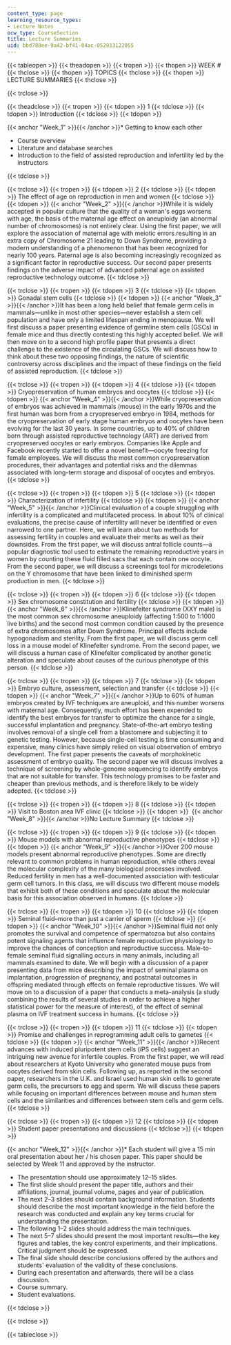 ```yaml
---
content_type: page
learning_resource_types:
- Lecture Notes
ocw_type: CourseSection
title: Lecture Summaries
uid: bbd788ee-9a42-bf41-04ac-052933122055
---
```


{{< tableopen >}}
{{< theadopen >}}
{{< tropen >}}
{{< thopen >}}
WEEK #
{{< thclose >}}
{{< thopen >}}
TOPICS
{{< thclose >}}
{{< thopen >}}
LECTURE SUMMARIES
{{< thclose >}}

{{< trclose >}}

{{< theadclose >}}
{{< tropen >}}
{{< tdopen >}}
1
{{< tdclose >}}
{{< tdopen >}}
Introduction
{{< tdclose >}}
{{< tdopen >}}


{{< anchor "Week_1" >}}{{< /anchor >}}*   Getting to know each other
*   Course overview
*   Literature and database searches
*   Introduction to the field of assisted reproduction and infertility led by the instructors


{{< tdclose >}}

{{< trclose >}}
{{< tropen >}}
{{< tdopen >}}
2
{{< tdclose >}}
{{< tdopen >}}
The effect of age on reproduction in men and women
{{< tdclose >}}
{{< tdopen >}}
{{< anchor "Week_2" >}}{{< /anchor >}}While it is widely accepted in popular culture that the quality of a woman's eggs worsens with age, the basis of the maternal age effect on aneuploidy (an abnormal number of chromosomes) is not entirely clear. Using the first paper, we will explore the association of maternal age with meiotic errors resulting in an extra copy of Chromosome 21 leading to Down Syndrome, providing a modern understanding of a phenomenon that has been recognized for nearly 100 years. Paternal age is also becoming increasingly recognized as a significant factor in reproductive success. Our second paper presents findings on the adverse impact of advanced paternal age on assisted reproductive technology outcome.
{{< tdclose >}}

{{< trclose >}}
{{< tropen >}}
{{< tdopen >}}
3
{{< tdclose >}}
{{< tdopen >}}
Gonadal stem cells
{{< tdclose >}}
{{< tdopen >}}
{{< anchor "Week_3" >}}{{< /anchor >}}It has been a long held belief that female germ cells in mammals—unlike in most other species—never establish a stem cell population and have only a limited lifespan ending in menopause. We will first discuss a paper presenting evidence of germline stem cells (GSCs) in female mice and thus directly contesting this highly accepted belief. We will then move on to a second high profile paper that presents a direct challenge to the existence of the circulating GSCs. We will discuss how to think about these two opposing findings, the nature of scientific controversy across disciplines and the impact of these findings on the field of assisted reproduction.
{{< tdclose >}}

{{< trclose >}}
{{< tropen >}}
{{< tdopen >}}
4
{{< tdclose >}}
{{< tdopen >}}
Cryopreservation of human embryos and oocytes
{{< tdclose >}}
{{< tdopen >}}
{{< anchor "Week_4" >}}{{< /anchor >}}While cryopreservation of embryos was achieved in mammals (mouse) in the early 1970s and the first human was born from a cryopreserved embryo in 1984, methods for the cryopreservation of early stage human embryos and oocytes have been evolving for the last 30 years. In some countries, up to 40% of children born through assisted reproductive technology (ART) are derived from cryopreserved oocytes or early embryos. Companies like Apple and Facebook recently started to offer a novel benefit—oocyte freezing for female employees. We will discuss the most common cryopreservation procedures, their advantages and potential risks and the dilemmas associated with long-term storage and disposal of oocytes and embryos.
{{< tdclose >}}

{{< trclose >}}
{{< tropen >}}
{{< tdopen >}}
5
{{< tdclose >}}
{{< tdopen >}}
Characterization of infertility
{{< tdclose >}}
{{< tdopen >}}
{{< anchor "Week_5" >}}{{< /anchor >}}Clinical evaluation of a couple struggling with infertility is a complicated and multifaceted process. In about 10% of clinical evaluations, the precise cause of infertility will never be identified or even narrowed to one partner. Here, we will learn about two methods for assessing fertility in couples and evaluate their merits as well as their downsides. From the first paper, we will discuss antral follicle counts—a popular diagnostic tool used to estimate the remaining reproductive years in women by counting these fluid filled sacs that each contain one oocyte. From the second paper, we will discuss a screenings tool for microdeletions on the Y chromosome that have been linked to diminished sperm production in men.
{{< tdclose >}}

{{< trclose >}}
{{< tropen >}}
{{< tdopen >}}
6
{{< tdclose >}}
{{< tdopen >}}
Sex chromosome constitution and fertility
{{< tdclose >}}
{{< tdopen >}}
{{< anchor "Week_6" >}}{{< /anchor >}}Klinefelter syndrome (XXY male) is the most common sex chromosome aneuploidy (affecting 1:500 to 1:1000 live births) and the second most common condition caused by the presence of extra chromosomes after Down Syndrome. Principal effects include hypogonadism and sterility. From the first paper, we will discuss germ cell loss in a mouse model of Klinefelter syndrome. From the second paper, we will discuss a human case of Klinefelter complicated by another genetic alteration and speculate about causes of the curious phenotype of this person.
{{< tdclose >}}

{{< trclose >}}
{{< tropen >}}
{{< tdopen >}}
7
{{< tdclose >}}
{{< tdopen >}}
Embryo culture, assessment, selection and transfer
{{< tdclose >}}
{{< tdopen >}}
{{< anchor "Week_7" >}}{{< /anchor >}}Up to 60% of human embryos created by IVF techniques are aneuploid, and this number worsens with maternal age. Consequently, much effort has been expended to identify the best embryos for transfer to optimize the chance for a single, successful implantation and pregnancy. State-of-the-art embryo testing involves removal of a single cell from a blastomere and subjecting it to genetic testing. However, because single-cell testing is time consuming and expensive, many clinics have simply relied on visual observation of embryo development. The first paper presents the caveats of morphokinetic assessment of embryo quality. The second paper we will discuss involves a technique of screening by whole-genome sequencing to identify embryos that are not suitable for transfer. This technology promises to be faster and cheaper than previous methods, and is therefore likely to be widely adopted.
{{< tdclose >}}

{{< trclose >}}
{{< tropen >}}
{{< tdopen >}}
8
{{< tdclose >}}
{{< tdopen >}}
Visit to Boston area IVF clinic
{{< tdclose >}}
{{< tdopen >}}
 {{< anchor "Week_8" >}}{{< /anchor >}}No Lecture Summary
{{< tdclose >}}

{{< trclose >}}
{{< tropen >}}
{{< tdopen >}}
9
{{< tdclose >}}
{{< tdopen >}}
Mouse models with abnormal reproductive phenotypes
{{< tdclose >}}
{{< tdopen >}}
{{< anchor "Week_9" >}}{{< /anchor >}}Over 200 mouse models present abnormal reproductive phenotypes. Some are directly relevant to common problems in human reproduction, while others reveal the molecular complexity of the many biological processes involved. Reduced fertility in men has a well-documented association with testicular germ cell tumors. In this class, we will discuss two different mouse models that exhibit both of these conditions and speculate about the molecular basis for this association observed in humans.
{{< tdclose >}}

{{< trclose >}}
{{< tropen >}}
{{< tdopen >}}
10
{{< tdclose >}}
{{< tdopen >}}
Seminal fluid–more than just a carrier of sperm
{{< tdclose >}}
{{< tdopen >}}
{{< anchor "Week_10" >}}{{< /anchor >}}Seminal fluid not only promotes the survival and competence of spermatozoa but also contains potent signaling agents that influence female reproductive physiology to improve the chances of conception and reproductive success. Male-to-female seminal fluid signalling occurs in many animals, including all mammals examined to date. We will begin with a discussion of a paper presenting data from mice describing the impact of seminal plasma on implantation, progression of pregnancy, and postnatal outcomes in offspring mediated through effects on female reproductive tissues. We will move on to a discussion of a paper that conducts a meta-analysis (a study combining the results of several studies in order to achieve a higher statistical power for the measure of interest), of the effect of seminal plasma on IVF treatment success in humans.
{{< tdclose >}}

{{< trclose >}}
{{< tropen >}}
{{< tdopen >}}
11
{{< tdclose >}}
{{< tdopen >}}
Promise and challenges in reprogramming adult cells to gametes
{{< tdclose >}}
{{< tdopen >}}
{{< anchor "Week_11" >}}{{< /anchor >}}Recent advances with induced pluripotent stem cells (iPS cells) suggest an intriguing new avenue for infertile couples. From the first paper, we will read about researchers at Kyoto University who generated mouse pups from oocytes derived from skin cells. Following up, as reported in the second paper, researchers in the U.K. and Israel used human skin cells to generate germ cells, the precursors to egg and sperm. We will discuss these papers while focusing on important differences between mouse and human stem cells and the similarities and differences between stem cells and germ cells.
{{< tdclose >}}

{{< trclose >}}
{{< tropen >}}
{{< tdopen >}}
12
{{< tdclose >}}
{{< tdopen >}}
Student paper presentations and discussions
{{< tdclose >}}
{{< tdopen >}}


{{< anchor "Week_12" >}}{{< /anchor >}}*   Each student will give a 15 min oral presentation about her / his chosen paper. This paper should be selected by Week 11 and approved by the instructor.
*   The presentation should use approximately 12–15 slides.
*   The first slide should present the paper title, authors and their affiliations, journal, journal volume, pages and year of publication.
*   The next 2–3 slides should contain background information. Students should describe the most important knowledge in the field before the research was conducted and explain any key terms crucial for understanding the presentation.
*   The following 1–2 slides should address the main techniques.
*   The next 5–7 slides should present the most important results—the key figures and tables, the key control experiments, and their implications. Critical judgment should be expressed.
*   The final slide should describe conclusions offered by the authors and students' evaluation of the validity of these conclusions.
*   During each presentation and afterwards, there will be a class discussion.
*   Course summary.
*   Student evaluations.


{{< tdclose >}}

{{< trclose >}}

{{< tableclose >}}